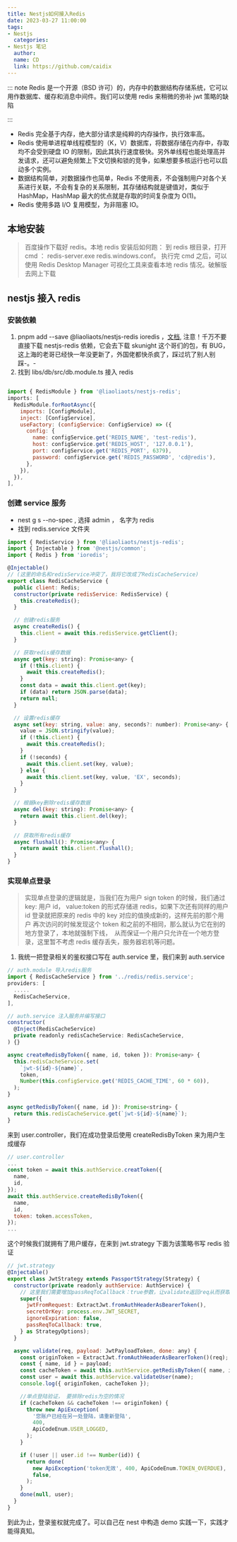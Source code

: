 ```yaml
---
title: Nestjs如何接入Redis
date: 2023-03-27 11:00:00
tags:
- Nestjs
  categories:
- Nestjs 笔记
  author:
  name: CD
  link: https://github.com/caidix
---
```


::: note
Redis 是一个开源（BSD 许可）的，内存中的数据结构存储系统，它可以用作数据库、缓存和消息中间件。我们可以使用 redis 来稍微的弥补 jwt 策略的缺陷

:::

- Redis 完全基于内存，绝大部分请求是纯粹的内存操作，执行效率高。
- Redis 使用单进程单线程模型的（K，V）数据库，将数据存储在内存中，存取均不会受到硬盘 IO 的限制，因此其执行速度极快。另外单线程也能处理高并发请求，还可以避免频繁上下文切换和锁的竞争，如果想要多核运行也可以启动多个实例。
- 数据结构简单，对数据操作也简单，Redis 不使用表，不会强制用户对各个关系进行关联，不会有复杂的关系限制，其存储结构就是键值对，类似于 HashMap，HashMap 最大的优点就是存取的时间复杂度为 O(1)。
- Redis 使用多路 I/O 复用模型，为非阻塞 IO。

## 本地安装

> 百度操作下载好 redis。本地 redis 安装后如何跑： 到 redis 根目录，打开 cmd ： redis-server.exe redis.windows.conf。 执行完 cmd 之后，可以使用 Redis Desktop Manager 可视化工具来查看本地 redis 情况。破解版去网上下载

## nestjs 接入 redis

### 安装依赖

1. pnpm add --save @liaoliaots/nestjs-redis ioredis ，[文档](https://github.com/liaoliaots/nestjs-redis), 注意！千万不要直接下载 nestjs-redis 依赖，它会去下载 skunight 这个哥们的包，有 BUG，这上海的老哥已经快一年没更新了，外国佬都快杀疯了，踩过坑了别人别踩-。-
2. 找到 libs/db/src/db.module.ts 接入 redis

```js

import { RedisModule } from '@liaoliaots/nestjs-redis';
imports: [
  RedisModule.forRootAsync({
    imports: [ConfigModule],
    inject: [ConfigService],
    useFactory: (configService: ConfigService) => ({
      config: {
        name: configService.get('REDIS_NAME', 'test-redis'),
        host: configService.get('REDIS_HOST', '127.0.0.1'),
        port: configService.get('REDIS_PORT', 6379),
        password: configService.get('REDIS_PASSWORD', 'cd@redis'),
      },
    }),
  }),
],
```

### 创建 service 服务

- nest g s --no-spec , 选择 admin ， 名字为 redis
- 找到 redis.service 文件夹

```js
import { RedisService } from '@liaoliaots/nestjs-redis';
import { Injectable } from '@nestjs/common';
import { Redis } from 'ioredis';

@Injectable()
// (这里的命名和redisService冲突了，我将它改成了RedisCacheService)
export class RedisCacheService {
  public client: Redis;
  constructor(private redisService: RedisService) {
    this.createRedis();
  }

  // 创建redis服务
  async createRedis() {
    this.client = await this.redisService.getClient();
  }

  // 获取redis缓存数据
  async get(key: string): Promise<any> {
    if (!this.client) {
      await this.createRedis();
    }
    const data = await this.client.get(key);
    if (data) return JSON.parse(data);
    return null;
  }

  // 设置redis缓存
  async set(key: string, value: any, seconds?: number): Promise<any> {
    value = JSON.stringify(value);
    if (!this.client) {
      await this.createRedis();
    }
    if (!seconds) {
      await this.client.set(key, value);
    } else {
      await this.client.set(key, value, 'EX', seconds);
    }
  }

  // 根据key删除redis缓存数据
  async del(key: string): Promise<any> {
    return await this.client.del(key);
  }

  // 获取所有redis缓存
  async flushall(): Promise<any> {
    return await this.client.flushall();
  }
}
```

### 实现单点登录

> 实现单点登录的逻辑就是，当我们在为用户 sign token 的时候，我们通过 key: 用户 id， value:token 的形式存储进 redis，如果下次还有同样的用户 id 登录就把原来的 redis 中的 key 对应的值换成新的，这样先前的那个用户 再次访问的时候发现这个 token 和之前的不相同，那么就认为它在别的地方登录了，本地就强制下线，　从而保证一个用户只允许在一个地方登录，这里暂不考虑 redis 缓存丢失，服务器宕机等问题。

1. 我统一把登录相关的鉴权接口写在 auth.service 里，我们来到 auth.service

```js
// auth.module 导入redis服务
import { RedisCacheService } from '../redis/redis.service';
providers: [
  .....
  RedisCacheService,
],

// auth.service 注入服务并编写接口
constructor(
  @Inject(RedisCacheService)
  private readonly redisCacheService: RedisCacheService,
) {}

async createRedisByToken({ name, id, token }): Promise<any> {
  this.redisCacheService.set(
    `jwt-${id}-${name}`,
    token,
    Number(this.configService.get('REDIS_CACHE_TIME', 60 * 60)),
  );
}

async getRedisByToken({ name, id }): Promise<string> {
  return this.redisCacheService.get(`jwt-${id}-${name}`);
}
```

来到 user.controller，我们在成功登录后使用 createRedisByToken 来为用户生成缓存

```js
// user.controller
...
const token = await this.authService.creatToken({
  name,
  id,
});
await this.authService.createRedisByToken({
  name,
  id,
  token: token.accessToken,
});
...
```

这个时候我们就拥有了用户缓存，在来到 jwt.strategy 下面为该策略书写 redis 验证

```js
// jwt.strategy
@Injectable()
export class JwtStrategy extends PassportStrategy(Strategy) {
  constructor(private readonly authService: AuthService) {
    // 这里我们需要增加passReqToCallback：true参数，让validate返回req从而获取前端传入的token
    super({
      jwtFromRequest: ExtractJwt.fromAuthHeaderAsBearerToken(),
      secretOrKey: process.env.JWT_SECRET,
      ignoreExpiration: false,
      passReqToCallback: true,
    } as StrategyOptions);
  }

  async validate(req, payload: JwtPayloadToken, done: any) {
    const originToken = ExtractJwt.fromAuthHeaderAsBearerToken()(req);
    const { name, id } = payload;
    const cacheToken = await this.authService.getRedisByToken({ name, id });
    const user = await this.authService.validateUser(name);
    console.log({ originToken, cacheToken });

    //单点登陆验证， 要排除redis为空的情况
    if (cacheToken && cacheToken !== originToken) {
      throw new ApiException(
        '您账户已经在另一处登陆，请重新登陆',
        400,
        ApiCodeEnum.USER_LOGGED,
      );
    }

    if (!user || user.id !== Number(id)) {
      return done(
        new ApiException('token无效', 400, ApiCodeEnum.TOKEN_OVERDUE),
        false,
      );
    }
    done(null, user);
  }
}
```

到此为止，登录鉴权就完成了。可以自己在 nest 中构造 demo 实践一下，实践才能得真知。
